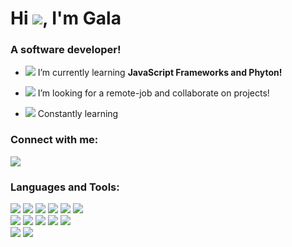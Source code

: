 <h1>Hi <img src="https://img.icons8.com/dusk/38/000000/volunteering.png"/>, I'm Gala</h1>
<h3>A software developer!</h3>

- <img src="https://img.icons8.com/dusk/30/000000/spa-flower.png"/> I’m currently learning **JavaScript Frameworks and Phyton!**

- <img src="https://img.icons8.com/dusk/30/000000/butterfly.png"/> I’m looking for a remote-job and collaborate on projects!

- <img src="https://img.icons8.com/dusk/30/000000/idea.png"/> Constantly learning

<h3 align="left">Connect with me:</h3>
<p align="left">
  <a href="https://www.linkedin.com/in/ga-la/"><img src="https://img.icons8.com/dusk/50/000000/linkedin.png"/></a>
</p>

<h3 align="left">Languages and Tools:</h3>
<p align="left">
   <img src="https://img.icons8.com/dusk/50/000000/html-5.png"/>
  <img src="https://img.icons8.com/dusk/50/000000/css3.png"/>
  <img src="https://img.icons8.com/dusk/50/000000/javascript.png"/>
  <img src="https://img.icons8.com/dusk/50/000000/svetle.png"/>
  <img src="https://img.icons8.com/dusk/50/000000/react.png"/> 
  <img src="https://img.icons8.com/color/50/000000/sass.png"/>
  <br>
  
  <img src="https://img.icons8.com/dusk/50/000000/visual-studio-code-2019.png"/>
  <img src="https://img.icons8.com/dusk/50/000000/adobe-photoshop.png"/>
  <img src="https://img.icons8.com/dusk/50/000000/adobe-xd.png"/>
  <img src="https://img.icons8.com/dusk/50/000000/blender-3d.png"/>
  <img src="https://img.icons8.com/dusk/50/000000/github.png"/> 
  <br>

<img src="https://img.icons8.com/color/50/000000/firebase.png"/>
<img src="https://img.icons8.com/color/50/4a90e2/nodejs.png"/></p>
